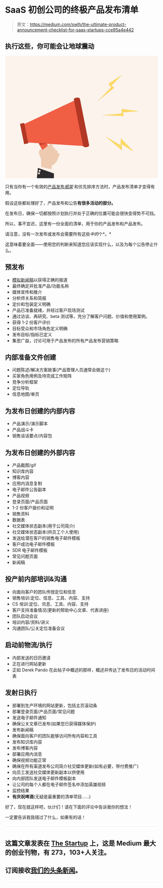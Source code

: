 # SaaS 初创公司的终极产品发布清单

> 原文：<https://medium.com/swlh/the-ultimate-product-announcement-checklist-for-saas-startups-cce95a4e442>

## 执行这些，你可能会让地球震动

![](img/89f9954057c985f21bf11350d2e54b72.png)

只有当你有一个有效的[产品发布*框架*](https://blog.intercom.com/prioritizing-product-announcements-saas-world/) 和优先排序方法时，产品发布清单才变得有用。

假设这些都处理好了，产品发布和公告**有很多活动的部分。**

在发布日，确保一切都按照计划执行并处于正确的位置可能会很快变得势不可挡。

所以，事不宜迟，这里有一份全面的清单，用于你的产品发布和产品发布。

请注意，没有一次发布或发布会需要所有这些*中的*个*。*

这意味着要全面——使用您的判断来知道您应该实现什么，以及为每个公告停止什么。

## **预发布**

*   [模拟新闻稿](/bluesoft-labs/try-an-internal-press-release-before-starting-new-products-867703682934)以获得正确的报道
*   最终确定并批准产品/功能名称
*   媒体宣传和推介
*   分析师关系和简报
*   定价和包装定义明确
*   产品已准备就绪，并经过客户现场测试
*   通过访谈、再研究、beta 测试等，充分了解客户问题、价值和使用案例。
*   获得 1-2 份客户评价
*   目标受众和市场角色定义明确
*   发布目标/指标已定义
*   集思广益，讨论可用于产品发布的所有产品发布营销策略

## **内部准备文件创建**

*   问题陈述/解决方案故事(产品管理人员通常会做这个)
*   买家角色用例及待完成工作矩阵
*   竞争分析框架
*   定位导轨
*   信息地图/单页

## **为发布日创建的内部内容**

*   产品演示/演示脚本
*   产品战斗卡
*   销售谈话要点/内容包

## **为发布日创建的外部内容**

*   产品截图/gif
*   知识库内容
*   博客内容
*   应用内消息复制
*   电子邮件公告副本
*   产品视频
*   登录页面/产品页面
*   1-2 份客户报价和证明
*   销售资料
*   数据表
*   社交媒体状态副本(用于公司简介)
*   社交媒体状态副本(供员工个人使用)
*   发送给潜在客户的销售电子邮件模板
*   客户成功电子邮件模板
*   SDR 电子邮件模板
*   常见问题页面
*   新闻稿

## **投产前内部培训&沟通**

*   向面向客户的团队传授定位和信息
*   销售培训:定位、信息、工具、内容、支持
*   CS 培训:定位、讯息、工具、内容、支持
*   客户支持准备情况(更新的帮助中心文章、代表讲座)
*   团队启动会议
*   培训内容/资料/讲义
*   沟通团队/公关定位准备会议

## **启动前物流/执行**

*   内部发送的日历邀请
*   正在进行网站更新
*   正如 Derek Pando 在此帖子中概述的那样，概述并传达了发布日的活动时间表

## **发射日执行**

*   部署到生产环境的网站更新，包括主页滚动条
*   部署登录页面/产品页面/常见问题
*   发送电子邮件通知
*   确保公关文章已发布(如果您已获得媒体保护)
*   发布新闻稿
*   确保面向客户的团队能够访问所有内容和工具
*   发布知识库内容
*   发布博客内容
*   部署应用内消息
*   确保视频功能正常
*   确保在所有渠道发布公司简介社交媒体更新(如有必要，带付费推广)
*   向员工发送社交媒体更新副本以供使用
*   向内部团队发送电子邮件模板副本
*   让公司的每个人都在电子邮件签名中添加英雄视频
*   监控结果
*   **有庆祝啤酒**(无疑是最重要的清单项目……)

好了，现在就这样吧，伙计们！请在下面的评论中告诉我你的想法！

一定要告诉我我错过了什么，如果有的话！

![](img/731acf26f5d44fdc58d99a6388fe935d.png)

## 这篇文章发表在 [The Startup](https://medium.com/swlh) 上，这是 Medium 最大的创业刊物，有 273，103+人关注。

## 订阅接收[我们的头条新闻](http://growthsupply.com/the-startup-newsletter/)。

![](img/731acf26f5d44fdc58d99a6388fe935d.png)